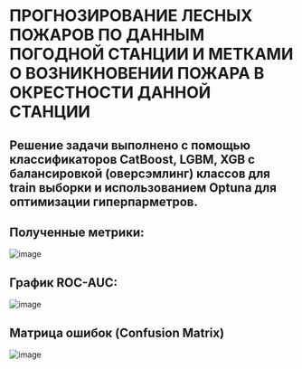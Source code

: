 # ПРОГНОЗИРОВАНИЕ ЛЕСНЫХ ПОЖАРОВ ПО ДАННЫМ ПОГОДНОЙ СТАНЦИИ И МЕТКАМИ О ВОЗНИКНОВЕНИИ ПОЖАРА В ОКРЕСТНОСТИ ДАННОЙ СТАНЦИИ

## Решение задачи выполнено с помощью классификаторов CatBoost, LGBM, XGB c балансировкой (оверсэмлинг) классов для train выборки и использованием Optuna для оптимизации гиперпарметров.

## Полученные метрики:
![image](https://github.com/GorshkovAndrey/Forest_fires/assets/130226207/d07e70f3-17b2-495a-ac5c-6cb42120d73b)

## График ROC-AUC:
![image](https://github.com/GorshkovAndrey/Forest_fires/assets/130226207/d351afaa-f9ff-4724-bc97-b540e54cb9a5)

## Матрица ошибок (Confusion Matrix)
![image](https://github.com/GorshkovAndrey/Forest_fires/assets/130226207/fddf2103-976d-4480-88f0-5473e7c32811)
